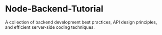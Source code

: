 # Node-Backend-Tutorial
 A collection of backend development best practices, API design principles, and efficient server-side coding techniques.
